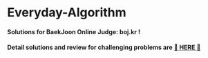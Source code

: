 # Everyday-Algorithm
#### Solutions for BaekJoon Online Judge: boj.kr !
#### Detail solutions and review for challenging problems are [🌟 HERE 🌟](https://blog.naver.com/dbsgp535)

